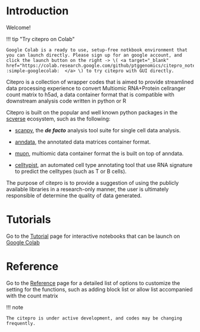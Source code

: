 # Introduction
Welcome!

!!! tip "Try citepro on Colab" 

    Google Colab is a ready to use, setup-free notkbook environment that you can launch directly. Please sign up for an google account, and click the launch button on the right -> \( <a target="_blank" href="https://colab.research.google.com/github/ptggenomics/citepro_notebook/blob/2b2a94a9678b9d03b8789894675d0ac2a106da40/Basic_usage_GUI.ipynb"> :simple-googlecolab:  </a> \) to try citepro with GUI directly.


Citepro is a collection of wrapper codes that is aimed to provide streamlined data processing experience to convert Multiomic RNA+Protein cellranger count matrix to h5ad, a data container format that is compatible with downstream analysis code written in python or R  
 
Citepro is built on the popular and well known python packages in the [scverse](https://scverse.org/) ecosystem, such as the following:

 * [scanpy](https://scanpy.readthedocs.io/en/stable/), the ***de facto*** analysis tool suite for single cell data analysis.

 * [anndata](https://anndata.readthedocs.io/en/stable/), the annotated data matrices container format.

 * [muon](https://muon.readthedocs.io/en/latest/), multiomic data container format the is built on top of anndata.

 * [celltypist](https://www.celltypist.org/), an automated cell type annotating tool that use RNA signature to predict the celltypes \(such as T or B cells\). 

The purpose of citepro is to provide a suggestion of using the publicly available libraries in a research-only manner, the user is ultimately responsible of determine the quality of data generated. 


# Tutorials
Go to the [Tutorial](/tutorials/) page for interactive notebooks that can be launch on [Google Colab](https://research.google.com/colaboratory/faq.html)

# Reference
Go to the [Reference](/reference/) page for a detailed list of options to customize the setting for the functions, such as adding block list or allow list accompanied with the count matrix 

!!! note

    The citepro is under active development, and codes may be changing frequently.
